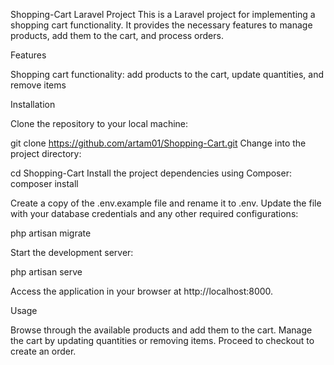 Shopping-Cart Laravel Project
This is a Laravel project for implementing a shopping cart functionality. It provides the necessary features to manage products, add them to the cart, and process orders.

Features

Shopping cart functionality: add products to the cart, update quantities, and remove items

Installation

Clone the repository to your local machine:

git clone https://github.com/artam01/Shopping-Cart.git
Change into the project directory:

cd Shopping-Cart
Install the project dependencies using Composer:
composer install

Create a copy of the .env.example file and rename it to .env. Update the file with your database credentials and any other required configurations:

php artisan migrate

Start the development server:

php artisan serve

Access the application in your browser at http://localhost:8000.

Usage

Browse through the available products and add them to the cart.
Manage the cart by updating quantities or removing items.
Proceed to checkout to create an order.






